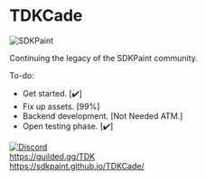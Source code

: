 # TDKCade
<p><img align="center" src="https://avatars.githubusercontent.com/u/130017968?s=200&v=4" alt="SDKPaint" /></p>


Continuing the legacy of the SDKPaint community.

To-do:
- Get started. [✔️]
- Fix up assets. [99%]
- Backend development. [Not Needed ATM.]
- Open testing phase. [✔️]

[![Discord](https://tinyurl.com/y7uedc33)](https://discord.gg/VhfM3UncBB)<br>
https://guilded.gg/TDK<br>
https://sdkpaint.github.io/TDKCade/
